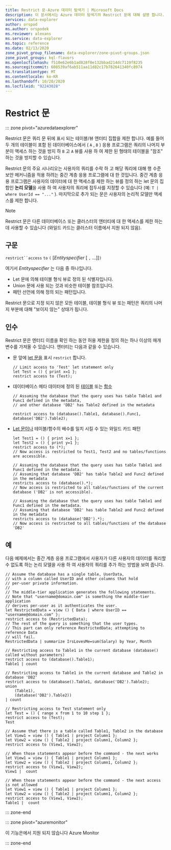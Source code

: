 ```yaml
---
title: Restrict 문-Azure 데이터 탐색기 | Microsoft Docs
description: 이 문서에서는 Azure 데이터 탐색기의 Restrict 문에 대해 설명 합니다.
services: data-explorer
author: orspod
ms.author: orspodek
ms.reviewer: alexans
ms.service: data-explorer
ms.topic: reference
ms.date: 02/13/2020
zone_pivot_group_filename: data-explorer/zone-pivot-groups.json
zone_pivot_groups: kql-flavors
ms.openlocfilehash: f510e62e6b1ad828f0e132bbad214dc7119f8235
ms.sourcegitcommit: 608539af6ab511aa11d82c17b782641340fc8974
ms.translationtype: MT
ms.contentlocale: ko-KR
ms.lasthandoff: 10/20/2020
ms.locfileid: "92243028"
---
```

# <a name="restrict-statement"></a>Restrict 문

::: zone pivot="azuredataexplorer"

Restrict 문은 쿼리 문 뒤에 표시 되는 테이블/뷰 엔터티 집합을 제한 합니다. 예를 들어 두 개의 테이블이 포함 된 데이터베이스에서 ( `A` , `B` ) 응용 프로그램은 쿼리의 나머지 부분이 액세스 하는 것을 방지 하 `B` 고 `A` 뷰를 사용 하 여 제한 된 형태의 테이블을 "참조" 하는 것을 방지할 수 있습니다.

Restrict 문의 주요 시나리오는 사용자의 쿼리를 수락 하 고 해당 쿼리에 대해 행 수준 보안 메커니즘을 적용 하려는 중간 계층 응용 프로그램에 대 한 것입니다. 중간 계층 응용 프로그램은 사용자의 데이터에 대 한 액세스를 제한 하는 뷰를 정의 하는 let 문의 집합인 **논리 모델**을 사용 하 여 사용자의 쿼리에 접두사를 지정할 수 있습니다 (예: `T | where UserId == "..."` ). 마지막으로 추가 되는 문은 사용자의 논리적 모델만 액세스를 제한 합니다.

> [!NOTE]
> Restrict 문은 다른 데이터베이스 또는 클러스터의 엔터티에 대 한 액세스를 제한 하는 데 사용할 수 있습니다 (와일드 카드는 클러스터 이름에서 지원 되지 않음).

## <a name="syntax"></a>구문

`restrict``access` `to` `(` [*Entityspecifier* [ `,` ...]]`)`

여기서 *Entityspecifier* 는 다음 중 하나입니다.
* Let 문에 의해 테이블 형식 뷰로 정의 된 식별자입니다.
* Union 문에 사용 되는 것과 비슷한 테이블 참조입니다.
* 패턴 선언에 의해 정의 되는 패턴입니다.

Restrict 문으로 지정 되지 않은 모든 테이블, 테이블 형식 뷰 또는 패턴은 쿼리의 나머지 부분에 대해 "보이지 않는" 상태가 됩니다. 

## <a name="arguments"></a>인수

Restrict 문은 엔터티 이름을 확인 하는 동안 허용 제한을 정의 하는 하나 이상의 매개 변수를 가져올 수 있습니다. 엔터티는 다음과 같을 수 있습니다.
* 문 앞에 [let 문을](./letstatement.md) 표시 `restrict` 합니다. 

  ```kusto
  // Limit access to 'Test' let statement only
  let Test = () { print x=1 };
  restrict access to (Test);
  ```

* 데이터베이스 메타 데이터에 정의 된 [테이블](../management/tables.md) 또는 [함수](../management/functions.md)

    ```kusto
    // Assuming the database that the query uses has table Table1 and Func1 defined in the metadata, 
    // and other database 'DB2' has Table2 defined in the metadata
    
    restrict access to (database().Table1, database().Func1, database('DB2').Table2);
    ```

* [Let 문이나](./letstatement.md) 테이블/함수의 배수를 일치 시킬 수 있는 와일드 카드 패턴  

    ```kusto
    let Test1 = () { print x=1 };
    let Test2 = () { print y=1 };
    restrict access to (*);
    // Now access is restricted to Test1, Test2 and no tables/functions are accessible.

    // Assuming the database that the query uses has table Table1 and Func1 defined in the metadata.
    // Assuming that database 'DB2' has table Table2 and Func2 defined in the metadata
    restricts access to (database().*);
    // Now access is restricted to all tables/functions of the current database ('DB2' is not accessible).

    // Assuming the database that the query uses has table Table1 and Func1 defined in the metadata.
    // Assuming that database 'DB2' has table Table2 and Func2 defined in the metadata
    restricts access to (database('DB2').*);
    // Now access is restricted to all tables/functions of the database 'DB2'
    ```

## <a name="examples"></a>예

다음 예제에서는 중간 계층 응용 프로그램에서 사용자가 다른 사용자의 데이터를 쿼리할 수 없도록 하는 논리 모델을 사용 하 여 사용자의 쿼리를 추가 하는 방법을 보여 줍니다.

```kusto
// Assume the database has a single table, UserData,
// with a column called UserID and other columns that hold
// per-user private information.
//
// The middle-tier application generates the following statements.
// Note that "username@domain.com" is something the middle-tier application
// derives per-user as it authenticates the user.
let RestrictedData = view () { Data | where UserID == "username@domain.com" };
restrict access to (RestrictedData);
// The rest of the query is something that the user types.
// This part can only reference RestrictedData; attempting to reference Data
// will fail.
RestrictedData | summarize IrsLovesMe=sum(Salary) by Year, Month
```

```kusto
// Restricting access to Table1 in the current database (database() called without parameters)
restrict access to (database().Table1);
Table1 | count

// Restricting access to Table1 in the current database and Table2 in database 'DB2'
restrict access to (database().Table1, database('DB2').Table2);
union 
    (Table1),
    (database('DB2').Table2))
| count

// Restricting access to Test statement only
let Test = () { range x from 1 to 10 step 1 };
restrict access to (Test);
Test
 
// Assume that there is a table called Table1, Table2 in the database
let View1 = view () { Table1 | project Column1 };
let View2 = view () { Table2 | project Column1, Column2 };
restrict access to (View1, View2);
 
// When those statements appear before the command - the next works
let View1 = view () { Table1 | project Column1 };
let View2 = view () { Table2 | project Column1, Column2 };
restrict access to (View1, View2);
View1 |  count
 
// When those statements appear before the command - the next access is not allowed
let View1 = view () { Table1 | project Column1 };
let View2 = view () { Table2 | project Column1, Column2 };
restrict access to (View1, View2);
Table1 |  count
```

::: zone-end

::: zone pivot="azuremonitor"

이 기능은에서 지원 되지 않습니다 Azure Monitor

::: zone-end
